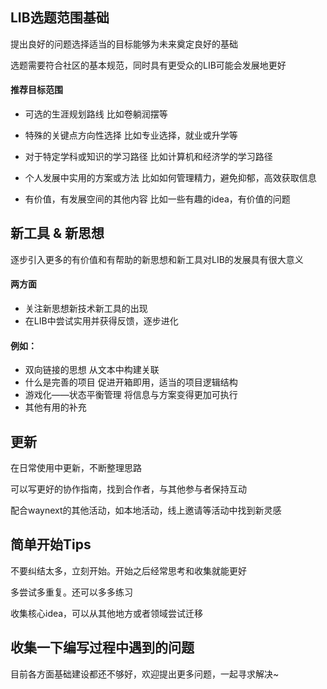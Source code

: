## LIB选题范围基础

提出良好的问题选择适当的目标能够为未来奠定良好的基础

选题需要符合社区的基本规范，同时具有更受众的LIB可能会发展地更好

#### 推荐目标范围

- 可选的生涯规划路线            比如卷躺润摆等

- 特殊的关键点方向性选择        比如专业选择，就业或升学等

- 对于特定学科或知识的学习路径       比如计算机和经济学的学习路径

- 个人发展中实用的方案或方法         比如如何管理精力，避免抑郁，高效获取信息

- 有价值，有发展空间的其他内容     比如一些有趣的idea，有价值的问题

  

## 新工具  & 新思想

逐步引入更多的有价值和有帮助的新思想和新工具对LIB的发展具有很大意义

#### 两方面

- 关注新思想新技术新工具的出现
- 在LIB中尝试实用并获得反馈，逐步进化

#### 例如：

- 双向链接的思想               从文本中构建关联
- 什么是完善的项目           促进开箱即用，适当的项目逻辑结构
- 游戏化——状态平衡管理          将信息与方案变得更加可执行
- 其他有用的补充



## 更新

在日常使用中更新，不断整理思路

可以写更好的协作指南，找到合作者，与其他参与者保持互动

配合waynext的其他活动，如本地活动，线上邀请等活动中找到新灵感



## 简单开始Tips

不要纠结太多，立刻开始。开始之后经常思考和收集就能更好

多尝试多重复。还可以多多练习

收集核心idea，可以从其他地方或者领域尝试迁移





## 收集一下编写过程中遇到的问题

目前各方面基础建设都还不够好，欢迎提出更多问题，一起寻求解决~
